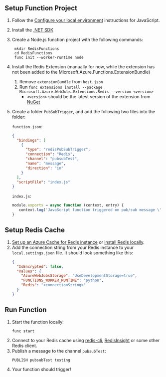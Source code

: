 ## Setup Function Project
1. Follow the [Configure your local environment](https://learn.microsoft.com/azure/azure-functions/create-first-function-cli-node?pivots=nodejs-model-v4&tabs=azure-cli%2Cbrowser#configure-your-local-environment) instructions for JavaScript.
1. Install the [.NET SDK](https://aka.ms/dotnet-download)
1. Create a Node.js function project with the following commands:
   ```
    mkdir RedisFunctions
    cd RedisFunctions
    func init --worker-runtime node
    ```
1. Install the Redis Extension (manually for now, while the extension has not been added to the Microsoft.Azure.Functions.ExtensionBundle)
   1. Remove `extensionBundle` from `host.json`
   1. Run `func extensions install --package Microsoft.Azure.WebJobs.Extensions.Redis --version <version>`
      - `<version>` should be the latest version of the extension from [NuGet](https://www.nuget.org/packages/Microsoft.Azure.WebJobs.Extensions.Redis)
1. Create a folder `PubSubTrigger`, and add the following two files into the folder:

   `function.json`:
   ```json
   {
     "bindings": [
       {
         "type": "redisPubSubTrigger",
         "connection": "Redis",
         "channel": "pubsubTest",
         "name": "message",
         "direction": "in"
       }
     ],
     "scriptFile": "index.js"
   }
   ```

   `index.js`:
   ```js
   module.exports = async function (context, entry) {
      context.log('JavaScript function triggered on pub/sub message \'' + message + '\' from channel \'pubsubTest\'.');
   }
   ```

## Setup Redis Cache
1. [Set up an Azure Cache for Redis instance](https://learn.microsoft.com/azure/azure-cache-for-redis/quickstart-create-redis) or [install Redis locally](https://redis.io/download/).
1. Add the connection string from your Redis instance to your `local.settings.json` file.
   It should look something like this:
    ```json
    {
      "IsEncrypted": false,
      "Values": {
        "AzureWebJobsStorage": "UseDevelopmentStorage=true",
        "FUNCTIONS_WORKER_RUNTIME": "python",
        "Redis": "<connectionString>"
      }
    }
    ```

## Run Function
1. Start the function locally:
   ```
   func start
   ```
1. Connect to your Redis cache using [redis-cli](https://redis.io/docs/ui/cli/), [RedisInsight](https://redis.com/redis-enterprise/redis-insight/) or some other Redis client.
1. Publish a message to the channel `pubsubTest`:
   ```
   PUBLISH pubsubTest testing
   ```
1. Your function should trigger!
